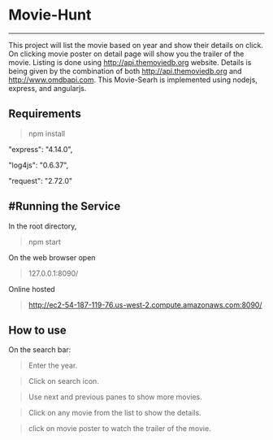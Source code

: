 # Movie-Hunt
---------------
This project will list the movie based on year and show their details on click.
On clicking movie poster on detail page will show you the trailer of the movie.
Listing is done using http://api.themoviedb.org website.
Details is being given by the combination of both http://api.themoviedb.org and http://www.omdbapi.com.
This Movie-Searh is implemented using nodejs, express, and angularjs.

Requirements
---------------

>npm install

"express": "4.14.0",

"log4js": "0.6.37",

"request": "2.72.0"


#Running the Service
------------------

In the root directory,
> npm start

On the web browser open

> 127.0.0.1:8090/ 

Online hosted
> http://ec2-54-187-119-76.us-west-2.compute.amazonaws.com:8090/

How to use
-----------------

On the search bar:

> Enter the year.

> Click on search icon.

> Use next and previous panes  to show more movies.

> Click on any movie from the list to show the details.

> click on movie poster to watch the trailer of the movie.

